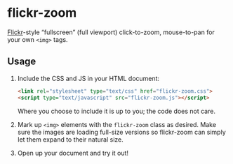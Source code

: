 # flickr-zoom

[Flickr][]-style “fullscreen” (full viewport) click-to-zoom,
mouse-to-pan for your own `<img>` tags.

[Flickr]: https://flickr.com

## Usage

1. Include the CSS and JS in your HTML document:

   ```html
   <link rel="stylesheet" type="text/css" href="flickr-zoom.css">
   <script type="text/javascript" src="flickr-zoom.js"></script>
   ```

   Where you choose to include it is up to you; the code does not care.

2. Mark up `<img>` elements with the `flickr-zoom` class as desired.  Make
   sure the images are loading full-size versions so flickr-zoom can simply
   let them expand to their natural size.

3. Open up your document and try it out!
